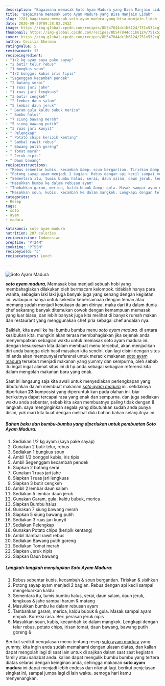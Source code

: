 ```yaml
---
description: "Bagaimana memasak Soto Ayam Madura yang Bisa Manjain Lidah"
title: "Bagaimana memasak Soto Ayam Madura yang Bisa Manjain Lidah"
slug: 1281-bagaimana-memasak-soto-ayam-madura-yang-bisa-manjain-lidah
date: 2020-09-20T09:38:02.243Z
image: https://img-global.cpcdn.com/recipes/8b547844dc1b6124/751x532cq70/soto-ayam-madura-foto-resep-utama.jpg
thumbnail: https://img-global.cpcdn.com/recipes/8b547844dc1b6124/751x532cq70/soto-ayam-madura-foto-resep-utama.jpg
cover: https://img-global.cpcdn.com/recipes/8b547844dc1b6124/751x532cq70/soto-ayam-madura-foto-resep-utama.jpg
author: Cecilia Sherman
ratingvalue: 5
reviewcount: 15
recipeingredient:
- "1/2 kg ayam saya pake sayap"
- "2 butir telur rebus"
- "1 bungkus soun"
- "1/2 bonggol kubis iris tipis"
- "Segenggam kecambah pendek"
- "2 batang serai"
- "1 ruas jari jahe"
- "1 ruas jari lengkuas"
- "3 butir cengkeh"
- "2 lembar daun salam"
- "5 lembar daun jeruk"
- " Garam gula kaldu bubuk merica"
- " Bumbu halus"
- "7 siung bawang merah"
- "5 siung bawang putih"
- "3 ruas jari kunyit"
- " Pelengkap"
- " Potato chips keripik kentang"
- " Sambal rawit rebus"
- " Bawang putih goreng"
- " Tomat merah"
- " Jeruk nipis"
- " Daun bawang"
recipeinstructions:
- "Rebus sebentar kubis, kecambah &amp; soun bergantian. Tiriskan &amp; sisihkan"
- "Potong sayap ayam menjadi 2 bagian. Rebus dengan api kecil sampai mengeluarkan kaldu"
- "Sementara itu, tumis bumbu halus, serai, daun salam, daun jeruk, lengkuas &amp; jahe sampai harum &amp; matang"
- "Masukkan bumbu ke dalam rebusan ayam"
- "Tambahkan garam, merica, kaldu bubuk &amp; gula. Masak sampai ayam empuk. Koreksi rasa. Beri perasan jeruk nipis"
- "Masukkan soun, kubis, kecambah ke dalam mangkok. Lengkapi dengan telur rebus, potato chips, irisan tomat, daun bawang, bawang putih goreng &amp;"
categories:
- Resep
tags:
- soto
- ayam
- madura

katakunci: soto ayam madura 
nutrition: 287 calories
recipecuisine: Indonesian
preptime: "PT24M"
cooktime: "PT55M"
recipeyield: "3"
recipecategory: Lunch

---
```



![Soto Ayam Madura](https://img-global.cpcdn.com/recipes/8b547844dc1b6124/751x532cq70/soto-ayam-madura-foto-resep-utama.jpg)

<b><i>soto ayam madura</i></b>, Memasak bisa menjadi sebuah hobi yang membahagiakan dilakukan oleh bermacam kelompok. tidaklah hanya para wanita, sebagian laki laki juga banyak juga yang senang dengan kegiatan ini. walaupun hanya untuk sekedar kebersamaan dengan teman atau memang sudah menjadi kesukaan dalam dirinya. maka dari itu dalam dunia chef sekarang banyak ditemukan cowok dengan kemampuan memasak yang luar biasa, dan lebih banyak juga kita melihat di banyak rumah makan dan restaurant yang menggunakan chef pria sebagai chef andalan nya.



Baiklah, kita awali ke hal bumbu bumbu menu <i>soto ayam madura</i>. di antara kesibukan kita, mungkin akan terasa membahagiakan jika sejenak anda menyempatkan sebagian waktu untuk memasak soto ayam madura ini. dengan kesuksesan kita dalam membuat menu tersebut, akan menjadikan diri anda bangga oleh hasil masakan kita sendiri. dan lagi disini dengan situs ini anda akan mempunyai referensi untuk meracik makanan <u>soto ayam madura</u> tersebut menjadi makanan yang yummy dan sempurna, oleh sebab itu ingat ingat alamat situs ini di hp anda sebagai sebagian referensi kita dalam mengolah makanan baru yang enak.


Saat ini langsung saja kita awali untuk menyediakan perlengkapan yang dibutuhkan dalam membuat makanan <u><i>soto ayam madura</i></u> ini. setidaknya diperlukan <b>23</b> komposisi yang diperuntuk kan pada olahan ini. biar berikutnya dapat tercapai rasa yang enak dan sempurna. dan juga sediakan waktu anda sebentar, sebab kita akan membuatnya paling tidak dengan <b>6</b> langkah. saya menginginkan segala yang dibutuhkan sudah anda punya disini, yuk mari kita buat dengan melihat dulu bahan bahan selanjutnya ini.

<!--inarticleads1-->

##### Bahan baku dan bumbu-bumbu yang diperlukan untuk pembuatan Soto Ayam Madura:

1. Sediakan 1/2 kg ayam (saya pake sayap)
1. Gunakan 2 butir telur, rebus
1. Sediakan 1 bungkus soun
1. Ambil 1/2 bonggol kubis, iris tipis
1. Ambil Segenggam kecambah pendek
1. Siapkan 2 batang serai
1. Gunakan 1 ruas jari jahe
1. Siapkan 1 ruas jari lengkuas
1. Siapkan 3 butir cengkeh
1. Ambil 2 lembar daun salam
1. Sediakan 5 lembar daun jeruk
1. Gunakan  Garam, gula, kaldu bubuk, merica
1. Siapkan  Bumbu halus
1. Gunakan 7 siung bawang merah
1. Siapkan 5 siung bawang putih
1. Sediakan 3 ruas jari kunyit
1. Sediakan  Pelengkap
1. Gunakan  Potato chips (keripik kentang)
1. Ambil  Sambal rawit rebus
1. Sediakan  Bawang putih goreng
1. Sediakan  Tomat merah
1. Siapkan  Jeruk nipis
1. Siapkan  Daun bawang




<!--inarticleads2-->

##### Langkah-langkah menyiapkan Soto Ayam Madura:

1. Rebus sebentar kubis, kecambah &amp; soun bergantian. Tiriskan &amp; sisihkan
1. Potong sayap ayam menjadi 2 bagian. Rebus dengan api kecil sampai mengeluarkan kaldu
1. Sementara itu, tumis bumbu halus, serai, daun salam, daun jeruk, lengkuas &amp; jahe sampai harum &amp; matang
1. Masukkan bumbu ke dalam rebusan ayam
1. Tambahkan garam, merica, kaldu bubuk &amp; gula. Masak sampai ayam empuk. Koreksi rasa. Beri perasan jeruk nipis
1. Masukkan soun, kubis, kecambah ke dalam mangkok. Lengkapi dengan telur rebus, potato chips, irisan tomat, daun bawang, bawang putih goreng &amp;




Berikut sedikit pengulasan menu tentang resep <u>soto ayam madura</u> yang yummy. kita ingin anda sudah memahami dengan ulasan diatas, dan kalian dapat mengolah lagi di saat lain untuk di sajikan dalam saat saat kegiatan family atau sahabat anda. kalian dapat mengulik bumbu bumbu yang tertera diatas selaras dengan keinginan anda, sehingga makanan <b>soto ayam madura</b> ini dapat menjadi lebih endess dan nikmat lagi. berikut penjelasan singkat ini, sampai jumpa lagi di lain waktu. semoga hari kamu menyenangkan.
